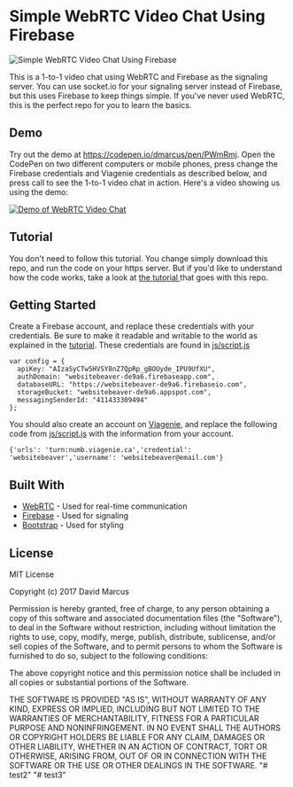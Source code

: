 # Simple WebRTC Video Chat Using Firebase

![Simple WebRTC Video Chat Using Firebase](https://user-images.githubusercontent.com/26162804/31845534-ac2cca0c-b5cf-11e7-8874-94c4d978fcb8.jpg)

This is a 1-to-1 video chat using WebRTC and Firebase as the signaling server. You can use socket.io for your signaling server instead of Firebase, but this uses Firebase to keep things simple. If you've never used WebRTC, this is the perfect repo for you to learn the basics.

## Demo

Try out the demo at https://codepen.io/dmarcus/pen/PWmRmj. Open the CodePen on two different computers or mobile phones, press change the Firebase credentials and Viagenie credentials as described below, and press call to see the 1-to-1 video chat in action. Here's a video showing us using the demo:

[![Demo of WebRTC Video Chat](https://user-images.githubusercontent.com/26162804/31845610-968e0372-b5d0-11e7-8533-63a383c27f98.jpg)](https://www.youtube.com/watch?v=VsPco9VYSfs)

## Tutorial

You don't need to follow this tutorial. You change simply download this repo, and run the code on your https server. But if you'd like to understand how the code works, take a look at [the tutorial ](https://websitebeaver.com/insanely-simple-webrtc-video-chat-using-firebase-with-codepen-demo) that goes with this repo.

## Getting Started

Create a Firebase account, and replace these credentials with your credentials. Be sure to make it readable and writable to the world as explained in the [tutorial](https://websitebeaver.com/insanely-simple-webrtc-video-chat-using-firebase-with-codepen-demo). These credentials are found in [js/script.js](https://github.com/WebsiteBeaver/simple-webrtc-video-chat-using-firebase/blob/master/js/script.js)

```
var config = {
  apiKey: "AIzaSyCTw5HVSY8nZ7QpRp_gBOUyde_IPU9UfXU",
  authDomain: "websitebeaver-de9a6.firebaseapp.com",
  databaseURL: "https://websitebeaver-de9a6.firebaseio.com",
  storageBucket: "websitebeaver-de9a6.appspot.com",
  messagingSenderId: "411433309494"
};
```

You should also create an account on [Viagenie](http://numb.viagenie.ca/), and replace the following code from [js/script.js](https://github.com/WebsiteBeaver/simple-webrtc-video-chat-using-firebase/blob/master/js/script.js) with the information from your account.

```
{'urls': 'turn:numb.viagenie.ca','credential': 'websitebeaver','username': 'websitebeaver@email.com'}
```

## Built With

* [WebRTC](https://webrtc.org/) - Used for real-time communication
* [Firebase](https://firebase.google.com/) - Used for signaling
* [Bootstrap](http://getbootstrap.com/) - Used for styling

## License

MIT License

Copyright (c) 2017 David Marcus

Permission is hereby granted, free of charge, to any person obtaining a copy
of this software and associated documentation files (the "Software"), to deal
in the Software without restriction, including without limitation the rights
to use, copy, modify, merge, publish, distribute, sublicense, and/or sell
copies of the Software, and to permit persons to whom the Software is
furnished to do so, subject to the following conditions:

The above copyright notice and this permission notice shall be included in all
copies or substantial portions of the Software.

THE SOFTWARE IS PROVIDED "AS IS", WITHOUT WARRANTY OF ANY KIND, EXPRESS OR
IMPLIED, INCLUDING BUT NOT LIMITED TO THE WARRANTIES OF MERCHANTABILITY,
FITNESS FOR A PARTICULAR PURPOSE AND NONINFRINGEMENT. IN NO EVENT SHALL THE
AUTHORS OR COPYRIGHT HOLDERS BE LIABLE FOR ANY CLAIM, DAMAGES OR OTHER
LIABILITY, WHETHER IN AN ACTION OF CONTRACT, TORT OR OTHERWISE, ARISING FROM,
OUT OF OR IN CONNECTION WITH THE SOFTWARE OR THE USE OR OTHER DEALINGS IN THE
SOFTWARE.
"# test2" 
"# test3" 
